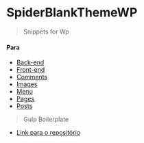 # SpiderBlankThemeWP

> Snippets for Wp

#### Para
- [Back-end](https://github.com/juniorbdb/snippetsWp/blob/master/Back-end/)
- [Front-end](https://github.com/juniorbdb/snippetsWp/blob/master/Front-end/)
- [Comments](https://github.com/juniorbdb/snippetsWp/blob/master/Comments/)
- [Images](https://github.com/juniorbdb/snippetsWp/blob/master/Images/)
- [Menu](https://github.com/juniorbdb/snippetsWp/blob/master/Menu/)
- [Pages](https://github.com/juniorbdb/snippetsWp/blob/master/Pages/)
- [Posts](https://github.com/juniorbdb/snippetsWp/blob/master/Posts/)

> Gulp Boilerplate

- [Link para o repositório](https://github.com/junior-escjr/gulp-boilerplate)